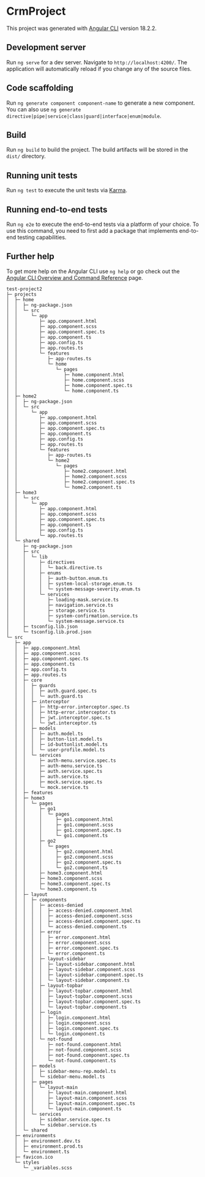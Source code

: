 # CrmProject

This project was generated with [Angular CLI](https://github.com/angular/angular-cli) version 18.2.2.

## Development server

Run `ng serve` for a dev server. Navigate to `http://localhost:4200/`. The application will automatically reload if you change any of the source files.

## Code scaffolding

Run `ng generate component component-name` to generate a new component. You can also use `ng generate directive|pipe|service|class|guard|interface|enum|module`.

## Build

Run `ng build` to build the project. The build artifacts will be stored in the `dist/` directory.

## Running unit tests

Run `ng test` to execute the unit tests via [Karma](https://karma-runner.github.io).

## Running end-to-end tests

Run `ng e2e` to execute the end-to-end tests via a platform of your choice. To use this command, you need to first add a package that implements end-to-end testing capabilities.

## Further help

To get more help on the Angular CLI use `ng help` or go check out the [Angular CLI Overview and Command Reference](https://angular.dev/tools/cli) page.

```
test-project2
├─ projects
│  ├─ home
│  │  ├─ ng-package.json
│  │  └─ src
│  │     └─ app
│  │        ├─ app.component.html
│  │        ├─ app.component.scss
│  │        ├─ app.component.spec.ts
│  │        ├─ app.component.ts
│  │        ├─ app.config.ts
│  │        ├─ app.routes.ts
│  │        └─ features
│  │           ├─ app-routes.ts
│  │           └─ home
│  │              └─ pages
│  │                 ├─ home.component.html
│  │                 ├─ home.component.scss
│  │                 ├─ home.component.spec.ts
│  │                 └─ home.component.ts
│  ├─ home2
│  │  ├─ ng-package.json
│  │  └─ src
│  │     └─ app
│  │        ├─ app.component.html
│  │        ├─ app.component.scss
│  │        ├─ app.component.spec.ts
│  │        ├─ app.component.ts
│  │        ├─ app.config.ts
│  │        ├─ app.routes.ts
│  │        └─ features
│  │           ├─ app-routes.ts
│  │           └─ home2
│  │              └─ pages
│  │                 ├─ home2.component.html
│  │                 ├─ home2.component.scss
│  │                 ├─ home2.component.spec.ts
│  │                 └─ home2.component.ts
│  ├─ home3
│  │  └─ src
│  │     └─ app
│  │        ├─ app.component.html
│  │        ├─ app.component.scss
│  │        ├─ app.component.spec.ts
│  │        ├─ app.component.ts
│  │        ├─ app.config.ts
│  │        └─ app.routes.ts
│  └─ shared
│     ├─ ng-package.json
│     ├─ src
│     │  └─ lib
│     │     ├─ directives
│     │     │  └─ back.directive.ts
│     │     ├─ enums
│     │     │  ├─ auth-button.enum.ts
│     │     │  ├─ system-local-storage.enum.ts
│     │     │  └─ system-message-severity.enum.ts
│     │     └─ services
│     │        ├─ loading-mask.service.ts
│     │        ├─ navigation.service.ts
│     │        ├─ storage.service.ts
│     │        ├─ system-confirmation.service.ts
│     │        └─ system-message.service.ts
│     ├─ tsconfig.lib.json
│     └─ tsconfig.lib.prod.json
└─ src
   ├─ app
   │  ├─ app.component.html
   │  ├─ app.component.scss
   │  ├─ app.component.spec.ts
   │  ├─ app.component.ts
   │  ├─ app.config.ts
   │  ├─ app.routes.ts
   │  ├─ core
   │  │  ├─ guards
   │  │  │  ├─ auth.guard.spec.ts
   │  │  │  └─ auth.guard.ts
   │  │  ├─ interceptor
   │  │  │  ├─ http-error.interceptor.spec.ts
   │  │  │  ├─ http-error.interceptor.ts
   │  │  │  ├─ jwt.interceptor.spec.ts
   │  │  │  └─ jwt.interceptor.ts
   │  │  ├─ models
   │  │  │  ├─ auth.model.ts
   │  │  │  ├─ button-list.model.ts
   │  │  │  ├─ id-buttonlist.model.ts
   │  │  │  └─ user-profile.model.ts
   │  │  └─ services
   │  │     ├─ auth-menu.service.spec.ts
   │  │     ├─ auth-menu.service.ts
   │  │     ├─ auth.service.spec.ts
   │  │     ├─ auth.service.ts
   │  │     ├─ mock.service.spec.ts
   │  │     └─ mock.service.ts
   │  ├─ features
   │  ├─ home3
   │  │  └─ pages
   │  │     ├─ go1
   │  │     │  └─ pages
   │  │     │     ├─ go1.component.html
   │  │     │     ├─ go1.component.scss
   │  │     │     ├─ go1.component.spec.ts
   │  │     │     └─ go1.component.ts
   │  │     ├─ go2
   │  │     │  └─ pages
   │  │     │     ├─ go2.component.html
   │  │     │     ├─ go2.component.scss
   │  │     │     ├─ go2.component.spec.ts
   │  │     │     └─ go2.component.ts
   │  │     ├─ home3.component.html
   │  │     ├─ home3.component.scss
   │  │     ├─ home3.component.spec.ts
   │  │     └─ home3.component.ts
   │  ├─ layout
   │  │  ├─ components
   │  │  │  ├─ access-denied
   │  │  │  │  ├─ access-denied.component.html
   │  │  │  │  ├─ access-denied.component.scss
   │  │  │  │  ├─ access-denied.component.spec.ts
   │  │  │  │  └─ access-denied.component.ts
   │  │  │  ├─ error
   │  │  │  │  ├─ error.component.html
   │  │  │  │  ├─ error.component.scss
   │  │  │  │  ├─ error.component.spec.ts
   │  │  │  │  └─ error.component.ts
   │  │  │  ├─ layout-sidebar
   │  │  │  │  ├─ layout-sidebar.component.html
   │  │  │  │  ├─ layout-sidebar.component.scss
   │  │  │  │  ├─ layout-sidebar.component.spec.ts
   │  │  │  │  └─ layout-sidebar.component.ts
   │  │  │  ├─ layout-topbar
   │  │  │  │  ├─ layout-topbar.component.html
   │  │  │  │  ├─ layout-topbar.component.scss
   │  │  │  │  ├─ layout-topbar.component.spec.ts
   │  │  │  │  └─ layout-topbar.component.ts
   │  │  │  ├─ login
   │  │  │  │  ├─ login.component.html
   │  │  │  │  ├─ login.component.scss
   │  │  │  │  ├─ login.component.spec.ts
   │  │  │  │  └─ login.component.ts
   │  │  │  └─ not-found
   │  │  │     ├─ not-found.component.html
   │  │  │     ├─ not-found.component.scss
   │  │  │     ├─ not-found.component.spec.ts
   │  │  │     └─ not-found.component.ts
   │  │  ├─ models
   │  │  │  ├─ sidebar-menu-rep.model.ts
   │  │  │  └─ sidebar-menu.model.ts
   │  │  ├─ pages
   │  │  │  └─ layout-main
   │  │  │     ├─ layout-main.component.html
   │  │  │     ├─ layout-main.component.scss
   │  │  │     ├─ layout-main.component.spec.ts
   │  │  │     └─ layout-main.component.ts
   │  │  └─ services
   │  │     ├─ sidebar.service.spec.ts
   │  │     └─ sidebar.service.ts
   │  └─ shared
   ├─ environments
   │  ├─ environment.dev.ts
   │  ├─ environment.prod.ts
   │  └─ environment.ts
   ├─ favicon.ico
   └─ styles
      └─ _variables.scss

```